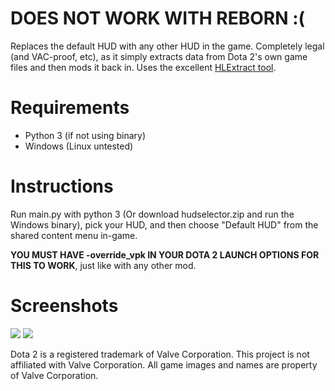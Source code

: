 DOES NOT WORK WITH REBORN :(
===

Replaces the default HUD with any other HUD in the game. Completely legal (and VAC-proof, etc), as it simply extracts data from Dota 2's own game files and then mods it back in.
Uses the excellent [HLExtract tool](http://nemesis.thewavelength.net/index.php?p=35).

Requirements
===

- Python 3 (if not using binary)
- Windows (Linux untested)


Instructions
===

Run main.py with python 3 (Or download hudselector.zip and run the Windows binary), pick your HUD, and then choose "Default HUD" from the shared content menu in-game.

**YOU MUST HAVE -override_vpk IN YOUR DOTA 2 LAUNCH OPTIONS FOR THIS TO WORK**, just like with any other mod.


Screenshots
===
![](http://i.imgur.com/tn6PvKj.png)
![](http://i.imgur.com/u4llyqY.jpg)


Dota 2 is a registered trademark of Valve Corporation. This project is not affiliated with Valve Corporation. All game images and names are property of Valve Corporation.
